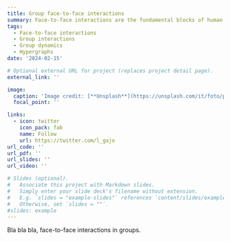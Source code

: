 ```yaml
---
title: Group face-to-face interactions
summary: Face-to-face interactions are the fundamental blocks of human societies
tags:
  - Face-to-face interactions
  - Group interactions
  - Group dynamics
  - Hypergraphs
date: '2024-02-15'

# Optional external URL for project (replaces project detail page).
external_link: ''

image:
  caption: 'Image credit: [**Unsplash**](https://unsplash.com/it/foto/persone-sedute-sul-campo-derba-96DW4Pow3qI)'
  focal_point: ''

links:
  - icon: twitter
    icon_pack: fab
    name: Follow
    url: https://twitter.com/l_gajo
url_code: ''
url_pdf: ''
url_slides: ''
url_video: ''

# Slides (optional).
#   Associate this project with Markdown slides.
#   Simply enter your slide deck's filename without extension.
#   E.g. `slides = "example-slides"` references `content/slides/example-slides.md`.
#   Otherwise, set `slides = ""`.
#slides: example
---
```


Bla bla bla, face-to-face interactions in groups.